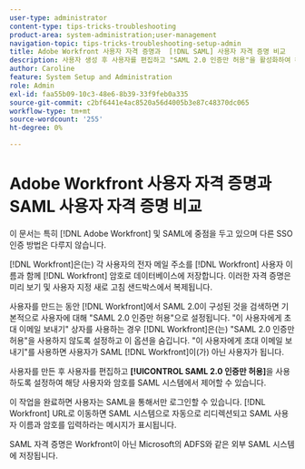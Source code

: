 ```yaml
---
user-type: administrator
content-type: tips-tricks-troubleshooting
product-area: system-administration;user-management
navigation-topic: tips-tricks-troubleshooting-setup-admin
title: Adobe Workfront 사용자 자격 증명과  [!DNL SAML] 사용자 자격 증명 비교
description: 사용자 생성 후 사용자를 편집하고 "SAML 2.0 인증만 허용"을 활성화하여 해당 사용자 및 암호를 SAML 시스템에서 제어할 수 있습니다. 이 옵션을 활성화하면 사용자는 SAML을 통해서만 로그인할 수 있습니다.  [!DNL Workfront] URL로 이동하면 SAML 시스템으로 자동으로 리디렉션되고 SAML 사용자 이름과 암호를 입력하라는 메시지가 표시됩니다.
author: Caroline
feature: System Setup and Administration
role: Admin
exl-id: faa55b09-10c3-48e6-8b39-33f9feb0a335
source-git-commit: c2bf6441e4ac8520a56d4005b3e87c48370dc065
workflow-type: tm+mt
source-wordcount: '255'
ht-degree: 0%

---
```


# Adobe Workfront 사용자 자격 증명과 SAML 사용자 자격 증명 비교

이 문서는 특히 [!DNL Adobe Workfront] 및 SAML에 중점을 두고 있으며 다른 SSO 인증 방법은 다루지 않습니다.

[!DNL Workfront]은(는) 각 사용자의 전자 메일 주소를 [!DNL Workfront] 사용자 이름과 함께 [!DNL Workfront] 암호로 데이터베이스에 저장합니다. 이러한 자격 증명은 미리 보기 및 사용자 지정 새로 고침 샌드박스에서 복제됩니다.

사용자를 만드는 동안 [!DNL Workfront]에서 SAML 2.0이 구성된 것을 검색하면 기본적으로 사용자에 대해 &quot;SAML 2.0 인증만 허용&quot;으로 설정됩니다. &quot;이 사용자에게 초대 이메일 보내기&quot; 상자를 사용하는 경우 [!DNL Workfront]은(는) &quot;SAML 2.0 인증만 허용&quot;을 사용하지 않도록 설정하고 이 옵션을 숨깁니다. &quot;이 사용자에게 초대 이메일 보내기&quot;를 사용하면 사용자가 SAML [!DNL Workfront]이(가) 아닌 사용자가 됩니다.

사용자를 만든 후 사용자를 편집하고 **[!UICONTROL SAML 2.0 인증만 허용]**&#x200B;을 사용하도록 설정하여 해당 사용자와 암호를 SAML 시스템에서 제어할 수 있습니다.

이 작업을 완료하면 사용자는 SAML을 통해서만 로그인할 수 있습니다. [!DNL Workfront] URL로 이동하면 SAML 시스템으로 자동으로 리디렉션되고 SAML 사용자 이름과 암호를 입력하라는 메시지가 표시됩니다.

SAML 자격 증명은 Workfront이 아닌 Microsoft의 ADFS와 같은 외부 SAML 시스템에 저장됩니다.
